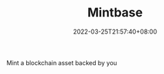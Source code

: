 ﻿---
weight: 
title: "Mintbase"
description: "Mint a blockchain asset backed by you"
date: 2022-03-25T21:57:40+08:00
lastmod: 2022-03-25T16:45:40+08:00
draft: false
authors: ["Metabd"]
featuredImage: "497.jpg"
link: "https://www.mintbase.io/"
tags: ["Mintbase","数字收藏品"]
categories: ["navigation"]
navigation: ["数字收藏品"]
lightgallery: true
toc: true
pinned: false
recommend: false
recommend1: false
---
Mint a blockchain asset backed by you
